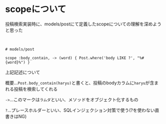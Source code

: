 # scopeについて

投稿検索実装時に、models/postにて定義したscopeについての理解を深めようと思った

<br>

```
# models/post

scope :body_contain, -> (word) { Post.where('body LIKE ?', "%#{word}%") }
```

上記記述について

概要...`Post.body_contain(haryu)`と書くと、投稿のbodyカラムに`haryu`が含まれる投稿を検索してくれる

`->`...このマークは`ラムダ`といい、メソッドをオブジェクト化するもの

`?`...プレースホルダーといい、SQLインジェクション対策で使う(?を使わない直書きはNG)
